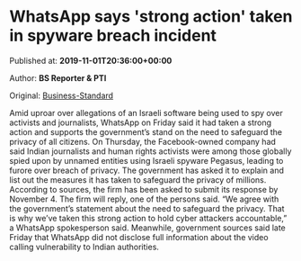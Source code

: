 
# WhatsApp says 'strong action' taken in spyware breach incident

Published at: **2019-11-01T20:36:00+00:00**

Author: **BS Reporter &amp; PTI**

Original: [Business-Standard](https://www.business-standard.com/article/companies/whatsapp-says-strong-action-taken-in-spyware-breach-incident-119110200062_1.html)

Amid uproar over allegations of an Israeli software being used to spy over activists and journalists, WhatsApp on Friday said it had taken a strong action and supports the government’s stand on the need to safeguard the privacy of all citizens.
On Thursday, the Facebook-owned company had said Indian journalists and human rights activists were among those globally spied upon by unnamed entities using Israeli spyware Pegasus, leading to furore over breach of privacy.
The government has asked it to explain and list out the measures it has taken to safeguard the privacy of millions. According to sources, the firm has been asked to submit its response by November 4.
The firm will reply, one of the persons said.
“We agree with the government’s statement about the need to safeguard the privacy. That is why we’ve taken this strong action to hold cyber attackers accountable,” a WhatsApp spokesperson said.
Meanwhile, government sources said late Friday that WhatsApp did not disclose full information about the video calling vulnerability to Indian authorities.
